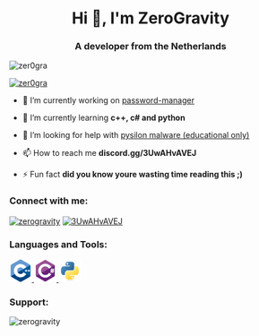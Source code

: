 <h1 align="center">Hi 👋, I'm ZeroGravity</h1>
<h3 align="center">A developer from the Netherlands</h3>

<p align="left"> <img src="https://komarev.com/ghpvc/?username=zer0gra&label=Profile%20views&color=0e75b6&style=flat" alt="zer0gra" /> </p>

<p align="left"> <a href="https://github.com/ryo-ma/github-profile-trophy"><img src="https://github-profile-trophy.vercel.app/?username=zer0gra" alt="zer0gra" /></a> </p>

- 🔭 I’m currently working on [password-manager](https://github.com/zer0gra/password-manager)

- 🌱 I’m currently learning **c++, c# and python**

- 🤝 I’m looking for help with [pysilon malware (educational only)](https://github.com/mategol/PySilon-malware)

- 📫 How to reach me **discord.gg/3UwAHvAVEJ**

- ⚡ Fun fact **did you know youre wasting time reading this ;)**

<h3 align="left">Connect with me:</h3>
<p align="left">
<a href="https://dev.to/zerogravity" target="blank"><img align="center" src="https://raw.githubusercontent.com/rahuldkjain/github-profile-readme-generator/master/src/images/icons/Social/devto.svg" alt="zerogravity" height="30" width="40" /></a>
<a href="https://discord.gg/3UwAHvAVEJ" target="blank"><img align="center" src="https://raw.githubusercontent.com/rahuldkjain/github-profile-readme-generator/master/src/images/icons/Social/discord.svg" alt="3UwAHvAVEJ" height="30" width="40" /></a>
</p>

<h3 align="left">Languages and Tools:</h3>
<p align="left"> <a href="https://www.w3schools.com/cpp/" target="_blank" rel="noreferrer"> <img src="https://raw.githubusercontent.com/devicons/devicon/master/icons/cplusplus/cplusplus-original.svg" alt="cplusplus" width="40" height="40"/> </a> <a href="https://www.w3schools.com/cs/" target="_blank" rel="noreferrer"> <img src="https://raw.githubusercontent.com/devicons/devicon/master/icons/csharp/csharp-original.svg" alt="csharp" width="40" height="40"/> </a> <a href="https://www.python.org" target="_blank" rel="noreferrer"> <img src="https://raw.githubusercontent.com/devicons/devicon/master/icons/python/python-original.svg" alt="python" width="40" height="40"/> </a> </p>


<h3 align="left">Support:</h3>
<p><a href="https://www.buymeacoffee.com/zerogravity"> <img align="left" src="https://cdn.buymeacoffee.com/buttons/v2/default-yellow.png" height="50" width="210" alt="zerogravity" /></a></p><br><br>

